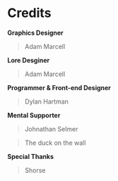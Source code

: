 # Credits

**Graphics Designer**
> Adam Marcell


**Lore Desginer** 
> Adam Marcell


**Programmer & Front-end Designer** 
> Dylan Hartman

**Mental Supporter**
> Johnathan Selmer

> The duck on the wall

**Special Thanks**
> Shorse